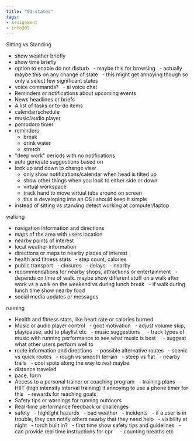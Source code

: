 ```yaml
---
title: "01-states"
tags: 
- assignment
- info305
---
```

Sitting vs Standing
- show weather briefly
- show time briefly
- option to enable do not disturb
  - maybe this for browsing
  - actually maybe this on any change of state
  - this might get annoying though so only a select few significant states
- voice commands?
  - ai voice chat
- Reminders or notifications about upcoming events
- News headlines or briefs
- A list of tasks or to-do items
- calendar/schedule
- music/audio player
- pomodoro timer
- reminders
	- break
	- drink water
	- stretch
- "deep work" periods with no notifications
- auto generate suggestions based on
- look up and down to change view
	- only show notifications/calendar when head is tilted up
	- show other things when you look to either side or down
	- virtual workspace
	- track hand to move virtual tabs around on screen
	- this is developing into an OS i should keep it simple
- instead of sitting vs standing detect working at computer/laptop
 
walking
- navigation information and directions
- maps of the area with users location
- nearby points of interest
- local weather information
- directions or maps to nearby places of interest
- health and fitness stats
  - step count, calories
- public transport
  - closures
  - delays
  - nearby
- recommendations for nearby shops, attractions or entertainment
  - depends on time of walk. maybe show different stuff on a walk after work vs a walk on the weekend vs during lunch break
  - if walk during lunch time show nearby food
- social media updates or messages

running
- Health and fitness stats, like heart rate or calories burned
- Music or audio player control
  - goot motivation
  - adjust volume skip, play/pause, add to playlist etc
  - music suggestions
    - track types of music with running performance to see what music is best
    - suggest what other users perform well to
- route information and directions
  - possible alternative routes
  - scenic vs quick routes
  - rough vs smooth terrain
  - steep vs flat
  - nearby trails
  - cool spots along the way to rest maybe
- distance traveled
- pace, form
- Access to a personal trainer or coaching program
  - training plans
  - HIIT (high intensity interval training) it annoying to use a phone timer for this
  - rewards for reaching goals
- Safety tips or warnings for running outdoors
- Real-time performance feedback or challenges
- safety
  - highlight hazards
  - bad weather
  - incidents
  - if a user is in trouble, they can notify others nearby that they need help
  - visibility at night
  - torch built in?
  - first time show safety tips and guidelines
  - can provide real time instructions for cpr
    - counting breaths etc